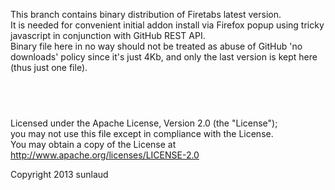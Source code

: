 This branch contains binary distribution of Firetabs latest version.  
It is needed for convenient initial addon install via Firefox popup using tricky javascript in conjunction with GitHub REST API.  
Binary file here in no way should not be treated as abuse of GitHub 'no downloads' policy since it's just 4Kb, and only the last
version is kept here (thus just one file).

&nbsp;  
--------- 

Licensed under the Apache License, Version 2.0 (the "License");  
you may not use this file except in compliance with the License.  
You may obtain a copy of the License at 
http://www.apache.org/licenses/LICENSE-2.0

Copyright 2013 sunlaud
